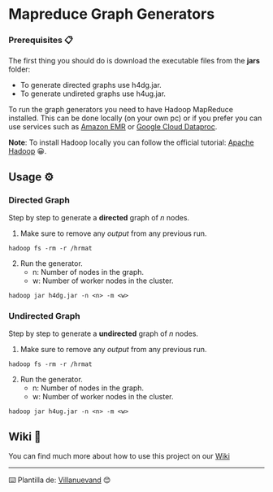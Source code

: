 # Mapreduce Graph Generators

### Prerequisites 📋

The first thing you should do is download the executable files from the **jars** folder:
* To generate directed graphs use h4dg.jar.
* To generate undireted graphs use h4ug.jar.

To run the graph generators you need to have Hadoop MapReduce installed. This can be done locally (on your own pc) or if you prefer you can use services such as [Amazon EMR](https://aws.amazon.com/es/emr/?whats-new-cards.sort-by=item.additionalFields.postDateTime&whats-new-cards.sort-order=desc) or [Google Cloud Dataproc](https://cloud.google.com/dataproc/?hl=es-419).

**Note**: To install Hadoop locally you can follow the official tutorial: [Apache Hadoop](https://hadoop.apache.org/docs/current/hadoop-project-dist/hadoop-common/SingleCluster.html) 😀.


## Usage ⚙️

### Directed Graph

Step by step to generate a **directed** graph of _n_ nodes.
1. Make sure to remove any _output_ from any previous run.

```
hadoop fs -rm -r /hrmat
```
2. Run the generator.
    * n: Number of nodes in the graph.
    * w: Number of worker nodes in the cluster.
```
hadoop jar h4dg.jar -n <n> -m <w>
```
### Undirected Graph

Step by step to generate a **undirected** graph of _n_ nodes.
1. Make sure to remove any _output_ from any previous run.

```
hadoop fs -rm -r /hrmat
```
2. Run the generator.
    * n: Number of nodes in the graph.
    * w: Number of worker nodes in the cluster.
```
hadoop jar h4ug.jar -n <n> -m <w>
```

## Wiki 📖

You can find much more about how to use this project on our [Wiki](https://github.com/FerLopezGallegos/MapreduceGraphGenerators/wiki)

---
⌨️ Plantilla de: [Villanuevand](https://github.com/Villanuevand) 😊
